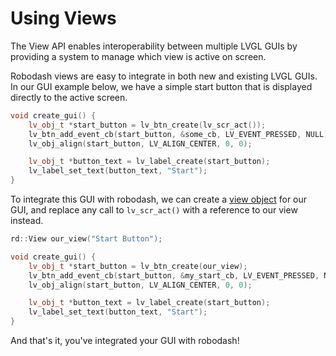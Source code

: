 # Using Views

The View API enables interoperability between multiple LVGL GUIs by providing a system to manage which view is active on screen.

Robodash views are easy to integrate in both new and existing LVGL GUIs. In our GUI example below, we have a simple start button that is displayed directly to the active screen.

```cpp
void create_gui() {
	lv_obj_t *start_button = lv_btn_create(lv_scr_act());
	lv_btn_add_event_cb(start_button, &some_cb, LV_EVENT_PRESSED, NULL);
	lv_obj_align(start_button, LV_ALIGN_CENTER, 0, 0);

	lv_obj_t *button_text = lv_label_create(start_button);
	lv_label_set_text(button_text, "Start");
}
```

To integrate this GUI with robodash, we can create a [view object](../../api/view.md) for our GUI, and replace any call to `lv_scr_act()` with a reference to our view instead.

```cpp
rd::View our_view("Start Button");

void create_gui() {
	lv_obj_t *start_button = lv_btn_create(our_view);
	lv_btn_add_event_cb(start_button, &my_start_cb, LV_EVENT_PRESSED, NULL);
	lv_obj_align(start_button, LV_ALIGN_CENTER, 0, 0);

	lv_obj_t *button_text = lv_label_create(start_button);
	lv_label_set_text(button_text, "Start");
}
```

And that's it, you've integrated your GUI with robodash!
